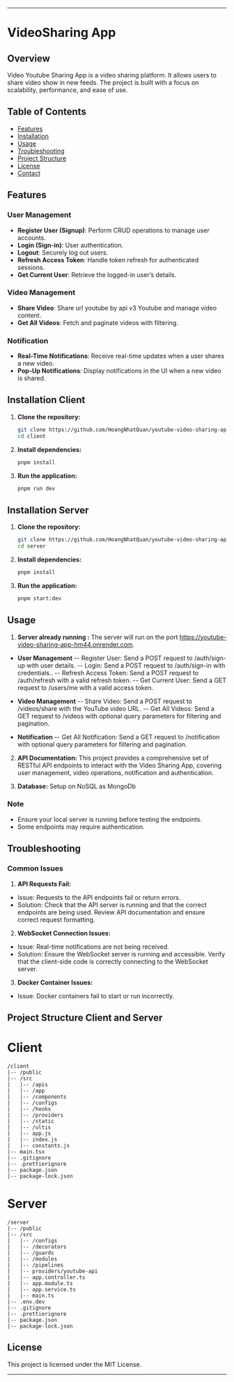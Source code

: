 
---

# VideoSharing App

## Overview

Video Youtube Sharing App is a video sharing platform. It allows users to share video show in new feeds. The project is built with a focus on scalability, performance, and ease of use.

## Table of Contents

- [Features](#features)
- [Installation](#installation)
- [Usage](#usage)
- [Troubleshooting](#troubleshooting)
- [Project Structure](#project-structure)
- [License](#license)
- [Contact](#contact)

## Features

### User Management
- **Register User (Signup)**: Perform CRUD operations to manage user accounts.
- **Login (Sign-in)**: User authentication.
- **Logout**: Securely log out users.
- **Refresh Access Token**: Handle token refresh for authenticated sessions.
- **Get Current User**: Retrieve the logged-in user’s details.

### Video Management
- **Share Video**: Share url youtube by api v3 Youtube and manage video content.
- **Get All Videos**: Fetch and paginate videos with filtering.

### Notification
- **Real-Time Notifications**: Receive real-time updates when a user shares a new video.
- **Pop-Up Notifications**: Display notifications in the UI when a new video is shared.

## Installation Client

1. **Clone the repository:**
   ```bash
   git clone https://github.com/HoangNhatQuan/youtube-video-sharing-app.git
   cd client
   ```

1. **Install dependencies:**
   ```bash
   pnpm install
   ```

2. **Run the application:**
   ```bash
   pnpm run dev
   ```
## Installation Server

1. **Clone the repository:**
   ```bash
   git clone https://github.com/HoangNhatQuan/youtube-video-sharing-app.git
   cd server
   ```

1. **Install dependencies:**
   ```bash
   pnpm install
   ```

2. **Run the application:**
   ```bash
   pnpm start:dev
   ```

## Usage

1. **Server already running :**
  The server will run on the port https://youtube-video-sharing-app-hm44.onrender.com.
  - **User Management**
     -- Register User: Send a POST request to /auth/sign-up with user details.
     -- Login: Send a POST request to /auth/sign-in with credentials..
     -- Refresh Access Token: Send a POST request to /auth/refresh with a valid refresh token.
     -- Get Current User: Send a GET request to /users/me with a valid access token.
- **Video Management**
     -- Share Video: Send a POST request to /videos/share with the YouTube video URL.
     -- Get All Videos: Send a GET request to /videos with optional query parameters for filtering and pagination.

- **Notification**
     -- Get All Notification: Send a GET request to /notification with optional query parameters for filtering and pagination.
  
2. **API Documentation:**
This project provides a comprehensive set of RESTful API endpoints to interact with the Video Sharing App, covering user management, video operations, notification and authentication.

3. **Database:** Setup on NoSQL as MongoDb

### Note

- Ensure your local server is running before testing the endpoints.
- Some endpoints may require authentication.

## Troubleshooting
### Common Issues

1. **API Requests Fail:**
- Issue: Requests to the API endpoints fail or return errors.
- Solution: Check that the API server is running and that the correct endpoints are being used. Review API documentation and ensure correct request formatting.

2. **WebSocket Connection Issues:**

- Issue: Real-time notifications are not being received.
- Solution: Ensure the WebSocket server is running and accessible. Verify that the client-side code is correctly connecting to the WebSocket server.

3. **Docker Container Issues:**
- Issue: Docker containers fail to start or run incorrectly.

## Project Structure Client and Server

# Client
```plaintext
/client
|-- /public
|-- /src
|   |-- /apis
|   |-- /app
|   |-- /components
|   |-- /configs
|   |-- /hooks
|   |-- /providers
|   |-- /static
|   |-- /ultis      
|   |-- app.js      
|   |-- index.js    
|   |-- constants.js
|-- main.tsx
|-- .gitignore
|-- .prettierignore
|-- package.json
|-- package-lock.json
```

# Server
```plaintext
/server
|-- /public
|-- /src
|   |-- /configs
|   |-- /decorators
|   |-- /guards
|   |-- /modules
|   |-- /pipelines
|   |-- providers/youtube-api         
|   |-- app.controller.ts    
|   |-- app.module.ts  
|   |-- app.service.ts
|   |-- main.ts
|-- .env.dev
|-- .gitignore
|-- .prettierignore
|-- package.json
|-- package-lock.json
```

## License

This project is licensed under the MIT License.

---

